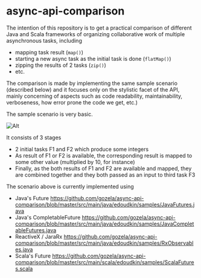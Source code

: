 # async-api-comparison

The intention of this repository is to get a practical comparison of different Java and Scala frameworks of organizing collaborative work of multiple asynchronous tasks, including
* mapping task result (`map()`)
* starting a new async task as the initial task is done (`flatMap()`)
* zipping the results of 2 tasks (`zip()`)
* etc.

The comparison is made by implementing the same sample scenario (described below) and it focuses only on the stylistic facet of the API, mainly concerning of aspects such as code readability, maintainability, verboseness, how error prone the code we get, etc.)

The sample scenario is very basic.

![Alt](http://dl.dropboxusercontent.com/u/100788417/images/async_frameworks.jpeg)

It consists of 3 stages

* 2 initial tasks F1 and F2 which produce some integers
* As result of F1 or F2 is available, the corresponding result is mapped to some other value (multiplied by 10, for instance)
* Finally, as the both results of F1 and F2 are available and mapped, they are combined together and they both passed as an input to third task F3

The scenario above is currently implemented using 

* Java's Future 
    https://github.com/gozela/async-api-comparison/blob/master/src/main/java/edoudkin/samples/JavaFutures.java
* Java's CompletableFuture
    https://github.com/gozela/async-api-comparison/blob/master/src/main/java/edoudkin/samples/JavaCompletableFutures.java
* ReactiveX / JaraRx
    https://github.com/gozela/async-api-comparison/blob/master/src/main/java/edoudkin/samples/RxObservables.java
* Scala's Future 
    https://github.com/gozela/async-api-comparison/blob/master/src/main/scala/edoudkin/samples/ScalaFutures.scala

